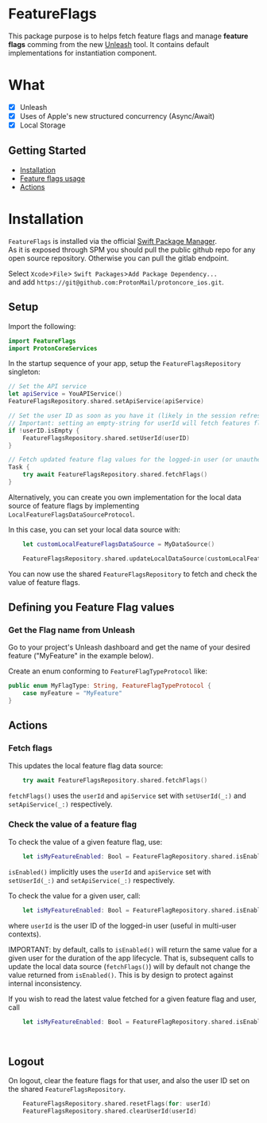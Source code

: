 # FeatureFlags

This package purpose is to helps fetch feature flags and manage **feature flags** comming from the new [Unleash](https://unleash.protontech.ch/) tool.
It contains default implementations for instantiation component.

# What

- [x] Unleash
- [x] Uses of Apple's new structured concurrency (Async/Await)
- [x] Local Storage

## Getting Started
* [Installation](#installation)
* [Feature flags usage](#feature-flags-usage)
* [Actions](#actions)

# Installation

`FeatureFlags` is installed via the official [Swift Package Manager](https://swift.org/package-manager/).  
As it is exposed through SPM you should pull the public github repo for any open source repository.
Otherwise you can pull the gitlab endpoint.

Select `Xcode`>`File`> `Swift Packages`>`Add Package Dependency...`  
and add `https://git@github.com:ProtonMail/protoncore_ios.git`.

## Setup

Import the following:

```swift
import FeatureFlags
import ProtonCoreServices
```

In the startup sequence of your app, setup the `FeatureFlagsRepository` singleton:

```swift
// Set the API service
let apiService = YouAPIService()
FeatureFlagsRepository.shared.setApiService(apiService)

// Set the user ID as soon as you have it (likely in the session refresh steps on app start, and after login)
// Important: setting an empty-string for userId will fetch features flags for an unauthenticated session.
if !userID.isEmpty {
    FeatureFlagsRepository.shared.setUserId(userID)
}

// Fetch updated feature flag values for the logged-in user (or unauthenticated session)
Task {
    try await FeatureFlagsRepository.shared.fetchFlags()
}
```

Alternatively, you can create you own implementation for the local data source of feature flags by 
implementing `LocalFeatureFlagsDataSourceProtocol`.

In this case, you can set your local data source with:

```swift
    let customLocalFeatureFlagsDataSource = MyDataSource()

    FeatureFlagsRepository.shared.updateLocalDataSource(customLocalFeatureFlagsDataSource)
```

You can now use the shared `FeatureFlagsRepository` to fetch and check the value of feature flags.

## Defining you Feature Flag values

### Get the Flag name from Unleash

Go to your project's Unleash dashboard and get the name of your desired feature ("MyFeature" in the example below).

Create an enum conforming to `FeatureFlagTypeProtocol` like:

```swift
public enum MyFlagType: String, FeatureFlagTypeProtocol {
    case myFeature = "MyFeature"
}
```

## Actions

### Fetch flags

This updates the local feature flag data source:

```swift
    try await FeatureFlagsRepository.shared.fetchFlags()
```

`fetchFlags()` uses the `userId` and `apiService` set with `setUserId(_:)` and `setApiService(_:)` respectively.

### Check the value of a feature flag

To check the value of a given feature flag, use:

```swift
    let isMyFeatureEnabled: Bool = FeatureFlagRepository.shared.isEnabled(MyFlagType.myFeature)
```

`isEnabled()` implicitly uses the `userId` and `apiService` set with `setUserId(_:)` and `setApiService(_:)` respectively.

To check the value for a given user, call:

```swift
    let isMyFeatureEnabled: Bool = FeatureFlagRepository.shared.isEnabled(MyFlagType.myFeature, for: userId)
```

where `userId` is the user ID of the logged-in user (useful in multi-user contexts).

IMPORTANT: by default, calls to `isEnabled()` will return the same value for a given user for the duration of 
the app lifecycle.  That is, subsequent calls to update the local data source (`fetchFlags()`) will by default 
not change the value returned from `isEnabled()`.  This is by design to protect against internal inconsistency.

If you wish to read the latest value fetched for a given feature flag and user, call

```swift
    let isMyFeatureEnabled: Bool = FeatureFlagRepository.shared.isEnabled(MyFlagType.myFeature, 
                                                                          for: userId,
                                                                          reloadValue: true)
```


## Logout

On logout, clear the feature flags for that user, and also the user ID set on the shared `FeatureFlagsRepository`.

```Swift
    FeatureFlagsRepository.shared.resetFlags(for: userId)
    FeatureFlagsRepository.shared.clearUserId(userId)
```
